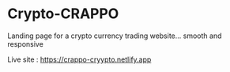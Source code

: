 # Crypto-CRAPPO
Landing page for a crypto currency trading website... smooth and responsive

Live site : https://crappo-cryypto.netlify.app

